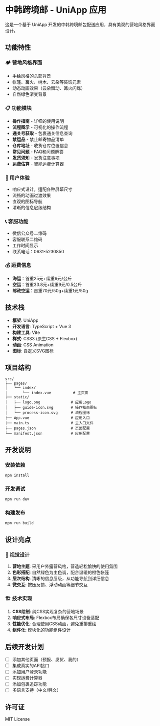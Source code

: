 # 中韩跨境邮 - UniApp 应用

这是一个基于 UniApp 开发的中韩跨境邮包配送应用，具有美观的营地风格界面设计。

## 功能特性

### 🏕️ 营地风格界面
- 手绘风格的头部背景
- 帐篷、篝火、树木、云朵等装饰元素
- 动态动画效果（云朵飘动、篝火闪烁）
- 自然绿色渐变背景

### 📋 功能模块
- **操作指南** - 详细的使用说明
- **流程图示** - 可视化的操作流程
- **通关号获取** - 包裹通关信息查询
- **禁运品** - 禁止邮寄物品清单
- **仓库地址** - 收货仓库位置信息
- **常见问题** - FAQ和问题解答
- **发货须知** - 发货注意事项
- **运费估算** - 智能运费计算器

### 📱 用户体验
- 响应式设计，适配各种屏幕尺寸
- 流畅的动画过渡效果
- 直观的图标导航
- 清晰的信息层级结构

### 📞 客服功能
- 微信公众号二维码
- 客服联系二维码
- 工作时间显示
- 联系电话：0631-5230850

### 💰 运费信息
- **海运**：首重25元+续重6元/公斤
- **空运**：首重33.8元+续重9元/0.5公斤  
- **邮政空运**：首重70元/50g+续重1元/50g

## 技术栈

- **框架**: UniApp
- **开发语言**: TypeScript + Vue 3
- **构建工具**: Vite
- **样式**: CSS3 (原生CSS + Flexbox)
- **动画**: CSS Animation
- **图标**: 自定义SVG图标

## 项目结构

```
src/
├── pages/
│   └── index/
│       └── index.vue          # 主页面
├── static/
│   ├── logo.png              # 应用Logo
│   ├── guide-icon.svg        # 操作指南图标
│   └── process-icon.svg      # 流程图标
├── App.vue                   # 应用入口
├── main.ts                   # 主入口文件
├── pages.json                # 页面配置
└── manifest.json             # 应用配置
```

## 开发说明

### 安装依赖
```bash
npm install
```

### 开发调试
```bash
npm run dev
```

### 构建发布
```bash
npm run build
```

## 设计亮点

### 🎨 视觉设计
1. **营地主题**: 采用户外露营风格，营造轻松愉快的使用氛围
2. **色彩搭配**: 自然绿色为主色调，配合温暖的橙色帐篷
3. **层次结构**: 清晰的信息层级，从功能导航到详细信息
4. **微交互**: 按压反馈、浮动动画等细节交互

### 🏗️ 技术实现
1. **CSS绘制**: 纯CSS实现复杂的营地场景
2. **响应式布局**: Flexbox布局确保各尺寸设备适配
3. **性能优化**: 合理使用CSS动画，避免重排重绘
4. **组件化**: 模块化的功能组件设计

## 后续开发计划

- [ ] 添加其他页面（预报、发货、我的）
- [ ] 集成真实的API接口
- [ ] 添加用户登录功能
- [ ] 实现运费计算器
- [ ] 添加包裹追踪功能
- [ ] 多语言支持（中文/韩文）

## 许可证

MIT License
